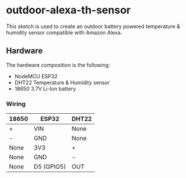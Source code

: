 # outdoor-alexa-th-sensor

This sketch is used to create an outdoor battery powered temperature & humidity sensor compatible with Amazon Alexa.

## Hardware

The hardware composition is the following:
* NodeMCU ESP32
* DHT22 Temperature & Humidity sensor
* 18650 3.7V Li-Ion battery

### Wiring

18650 | ESP32     | DHT22
----- | --------- | -------------
+     | VIN       | None
-     | GND       | None
None  | 3V3       | +
None  | GND       | -
None  | D5 (GPIO5)| OUT

